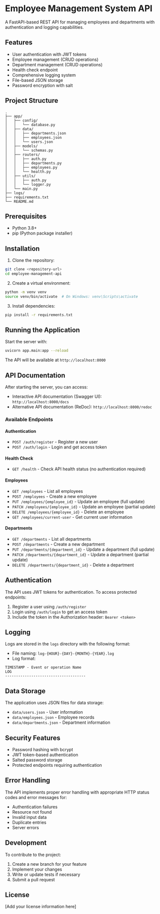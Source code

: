 # Employee Management System API

A FastAPI-based REST API for managing employees and departments with authentication and logging capabilities.

## Features

- User authentication with JWT tokens
- Employee management (CRUD operations)
- Department management (CRUD operations)
- Health check endpoint
- Comprehensive logging system
- File-based JSON storage
- Password encryption with salt

## Project Structure

```
.
├── app/
│   ├── config/
│   │   └── database.py
│   ├── data/
│   │   ├── departments.json
│   │   ├── employees.json
│   │   └── users.json
│   ├── models/
│   │   └── schemas.py
│   ├── routers/
│   │   ├── auth.py
│   │   ├── departments.py
│   │   ├── employees.py
│   │   └── health.py
│   ├── utils/
│   │   ├── auth.py
│   │   └── logger.py
│   └── main.py
├── logs/
├── requirements.txt
└── README.md
```

## Prerequisites

- Python 3.8+
- pip (Python package installer)

## Installation

1. Clone the repository:
```bash
git clone <repository-url>
cd employee-management-api
```

2. Create a virtual environment:
```bash
python -m venv venv
source venv/bin/activate  # On Windows: venv\Scripts\activate
```

3. Install dependencies:
```bash
pip install -r requirements.txt
```

## Running the Application

Start the server with:
```bash
uvicorn app.main:app --reload
```

The API will be available at `http://localhost:8000`

## API Documentation

After starting the server, you can access:
- Interactive API documentation (Swagger UI): `http://localhost:8000/docs`
- Alternative API documentation (ReDoc): `http://localhost:8000/redoc`

### Available Endpoints

#### Authentication
- `POST /auth/register` - Register a new user
- `POST /auth/login` - Login and get access token

#### Health Check
- `GET /health` - Check API health status (no authentication required)

#### Employees
- `GET /employees` - List all employees
- `POST /employees` - Create a new employee
- `PUT /employees/{employee_id}` - Update an employee (full update)
- `PATCH /employees/{employee_id}` - Update an employee (partial update)
- `DELETE /employees/{employee_id}` - Delete an employee
- `GET /employees/current-user` - Get current user information

#### Departments
- `GET /departments` - List all departments
- `POST /departments` - Create a new department
- `PUT /departments/{department_id}` - Update a department (full update)
- `PATCH /departments/{department_id}` - Update a department (partial update)
- `DELETE /departments/{department_id}` - Delete a department

## Authentication

The API uses JWT tokens for authentication. To access protected endpoints:
1. Register a user using `/auth/register`
2. Login using `/auth/login` to get an access token
3. Include the token in the Authorization header: `Bearer <token>`

## Logging

Logs are stored in the `logs` directory with the following format:
- File naming: `log-{HOUR}-{DAY}-{MONTH}-{YEAR}.log`
- Log format:
```
TIMESTAMP - Event or operation Name
LOG
-------------------------------------
```

## Data Storage

The application uses JSON files for data storage:
- `data/users.json` - User information
- `data/employees.json` - Employee records
- `data/departments.json` - Department information

## Security Features

- Password hashing with bcrypt
- JWT token-based authentication
- Salted password storage
- Protected endpoints requiring authentication

## Error Handling

The API implements proper error handling with appropriate HTTP status codes and error messages for:
- Authentication failures
- Resource not found
- Invalid input data
- Duplicate entries
- Server errors

## Development

To contribute to the project:
1. Create a new branch for your feature
2. Implement your changes
3. Write or update tests if necessary
4. Submit a pull request

## License

[Add your license information here]